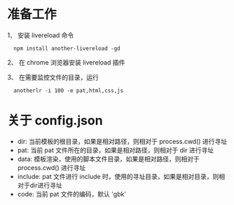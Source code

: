 # 准备工作

1、 安装 livereload 命令
``` shell
  npm install another-livereload -gd
```

2、 在 chrome 浏览器安装 livereload 插件

3、 在需要监控文件的目录，运行
``` shell
  anotherlr -i 100 -e pat,html,css,js
```


# 关于 config.json

  * dir: 当前模板的根目录，如果是相对路径，则相对于 process.cwd() 进行寻址
  * pat: 当前 pat 文件所在的目录，如果是相对路径，则相对于 dir 进行寻址
  * data: 模板渲染，使用的脚本文件目录，如果是相对路径，则相对于 process.cwd() 进行寻址
  * include: pat 文件进行 include 时，使用的寻址目录，如果是相对目录，则相对于dir进行寻址
  * code: 当前 pat 文件的编码，默认 'gbk'
